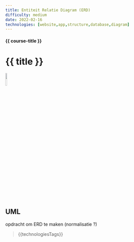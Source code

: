 ```yaml
---
title: Entiteit Relatie Diagram (ERD)
difficulty: medium
date: 2022-02-16
technologies: [website,app,structure,database,diagram]
---
```


#### {{ course-title }}
# {{ title }}
<img src="{{ '/_assets/themas/diagram.png' | url }}" style="width:10%;">


## UML
opdracht om ERD te maken (normalisatie ?)

> {{technologiesTags}}
